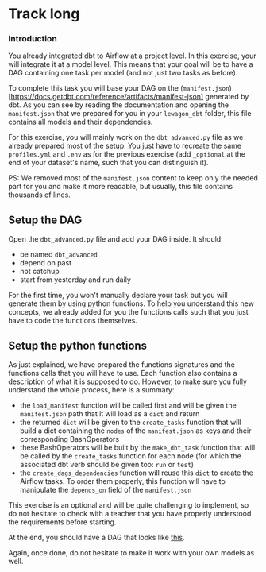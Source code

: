 # Track long

### Introduction

You already integrated dbt to Airflow at a project level. In this exercise, your will integrate it at a model level. This means that your goal will be to have a DAG containing one task per model (and not just two tasks as before).

To complete this task you will base your DAG on the (`manifest.json`)[https://docs.getdbt.com/reference/artifacts/manifest-json] generated by dbt. As you can see by reading the documentation and opening the `manifest.json` that we prepared for you in your `lewagon_dbt` folder, this file contains all models and their dependencies.

For this exercise, you will mainly work on the `dbt_advanced.py` file as we already prepared most of the setup. You just have to recreate the same `profiles.yml` and `.env` as for the previous exercise (add `_optional` at the end of your dataset's name, such that you can distinguish it).

PS: We removed most of the `manifest.json` content to keep only the needed part for you and make it more readable, but usually, this file contains thousands of lines.

## Setup the DAG

Open the `dbt_advanced.py` file and add your DAG inside. It should:
- be named `dbt_advanced`
- depend on past
- not catchup
- start from yesterday and run daily

For the first time, you won't manually declare your task but you will generate them by using python functions. To help you understand this new concepts, we already added for you the functions calls such that you just have to code the functions themselves.

## Setup the python functions

As just explained, we have prepared the functions signatures and the functions calls that you will have to use. Each function also contains a description of what it is supposed to do. However, to make sure you fully understand the whole process, here is a summary:
- the `load_manifest` function will be called first and will be given the `manifest.json` path that it will load as a `dict` and return
- the returned `dict` will be given to the `create_tasks` function that will build a dict containing the `nodes` of the `manifest.json` as keys and their corresponding BashOperators
- these BashOperators will be built by the `make_dbt_task` function that will be called by the `create_tasks` function for each node (for which the associated dbt verb should be given too: `run` or `test`)
- the `create_dags_dependencies` function will reuse this `dict` to create the Airflow tasks. To order them properly, this function will have to manipulate the `depends_on` field of the `manifest.json`

This exercise is an optional and will be quite challenging to implement, so do not hesitate to check with a teacher that you have properly understood the requirements before starting.

At the end, you should have a DAG that looks like [this](https://wagon-public-datasets.s3.amazonaws.com/data-engineering/W2D3/dbt_dag.png).

Again, once done, do not hesitate to make it work with your own models as well.

